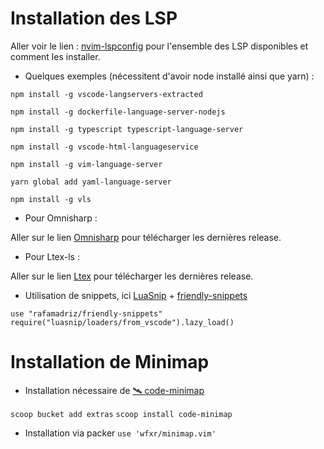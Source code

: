 # Installation des LSP

Aller voir le lien : [nvim-lspconfig](https://github.com/neovim/nvim-lspconfig) pour l'ensemble des LSP disponibles et comment les installer.

* Quelques exemples (nécessitent d'avoir node installé ainsi que yarn) :

``npm install -g vscode-langservers-extracted``

``npm install -g dockerfile-language-server-nodejs``

``npm install -g typescript typescript-language-server``

``npm install -g vscode-html-languageservice``

``npm install -g vim-language-server``

``yarn global add yaml-language-server``

``npm install -g vls``

* Pour Omnisharp :

Aller sur le lien [Omnisharp](https://github.com/OmniSharp/omnisharp-roslyn/releases) pour télécharger les dernières release.

* Pour Ltex-ls :

Aller sur le lien [Ltex](https://github.com/valentjn/ltex-ls/releases) pour télécharger les dernières release.

* Utilisation de snippets, ici [LuaSnip](https://github.com/L3MON4D3/LuaSnip) + [friendly-snippets](https://github.com/rafamadriz/friendly-snippets)

``use "rafamadriz/friendly-snippets"``
``require("luasnip/loaders/from_vscode").lazy_load()``


# Installation de Minimap

* Installation nécessaire de [🛰 code-minimap](https://github.com/wfxr/code-minimap)

``scoop bucket add extras``
``scoop install code-minimap``

* Installation via packer
``use 'wfxr/minimap.vim'``


